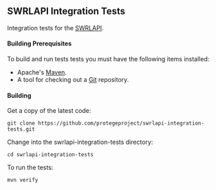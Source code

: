 ## SWRLAPI Integration Tests

Integration tests for the [SWRLAPI](https://github.com/protegeproject/swrlapi).

#### Building Prerequisites

To build and run tests tests you must have the following items installed:

+ Apache's [Maven](http://maven.apache.org/index.html).
+ A tool for checking out a [Git](http://git-scm.com/) repository.

#### Building

Get a copy of the latest code:

    git clone https://github.com/protegeproject/swrlapi-integration-tests.git 

Change into the swrlapi-integration-tests directory:

    cd swrlapi-integration-tests 

To run the tests:

    mvn verify

